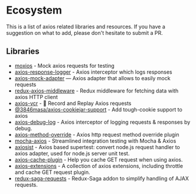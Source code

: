 # Ecosystem

This is a list of axios related libraries and resources. If you have a suggestion on what to add, please don't hesitate to submit a PR.

## Libraries

* [moxios](https://github.com/axios/moxios) - Mock axios requests for testing
* [axios-response-logger](https://github.com/srph/axios-response-logger) - Axios interceptor which logs responses
* [axios-mock-adapter](https://github.com/ctimmerm/axios-mock-adapter) — Axios adapter that allows to easily mock requests
* [redux-axios-middleware](https://github.com/svrcekmichal/redux-axios-middleware) - Redux middleware for fetching data with axios HTTP client
* [axios-vcr](https://github.com/nettofarah/axios-vcr) - 📼 Record and Replay Axios requests
* [@3846masa/axios-cookiejar-support](https://github.com/3846masa/axios-cookiejar-support) - Add tough-cookie support to axios
* [axios-debug-log](https://github.com/Gerhut/axios-debug-log) - Axios interceptor of logging requests & responses by debug.
* [axios-method-override](https://github.com/jacobbuck/axios-method-override) - Axios http request method override plugin
* [mocha-axios](https://github.com/jdrydn/mocha-axios) - Streamlined integration testing with Mocha & Axios
* [axiosist](https://github.com/Gerhut/axiosist) - Axios based supertest: convert node.js request handler to axios adapter, used for node.js server unit test.
* [axios-cache-plugin](https://github.com/jin5354/axios-cache-plugin) - Help you cache GET request when using axios.
* [axios-extensions](https://github.com/kuitos/axios-extensions) - A collection of axios extensions, including throttle and cache GET request plugin.
* [redux-saga-requests](https://github.com/klis87/redux-saga-requests) - Redux-Saga addon to simplify handling of AJAX requests.
